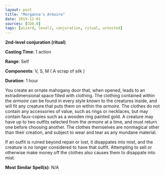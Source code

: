 ```yaml
---
layout: post
title: "Morganna's Armoire"
date: 2019-12-01
sources: [CDA.0]
tags: [wizard, level2, conjuration, ritual, untested]
---
```


**2nd-level conjuration (ritual)**

**Casting Time**: 1 action

**Range**: Self

**Components**: V, S, M ( A scrap of silk )

**Duration**: 1 hour

You create an ornate mahogany door that, when opened, leads to an extradimensional space filled with clothing. The clothing contained within the *armoire* can be found in every style known to the creatures inside, and will fit any creature that puts them on within the *armoire*. The clothes do not contain any accessories of value, such as rings or necklaces, but may contain faux-copies such as a wooden ring painted gold. A creature may have up to two outfits selected from the *armoire* at a time, and must return one before choosing another. The clothes themselves are nonmagical other than their creation, and subject to wear and tear as any mundane material. 

If an outfit is ruined beyond repair or lost, it disappates into mist, and the creature is no longer considered to have that outfit. Attempting to sell or otherwise make money off the clothes also causes them to disappate into mist.

**Most Similar Spell(s)**: N/A